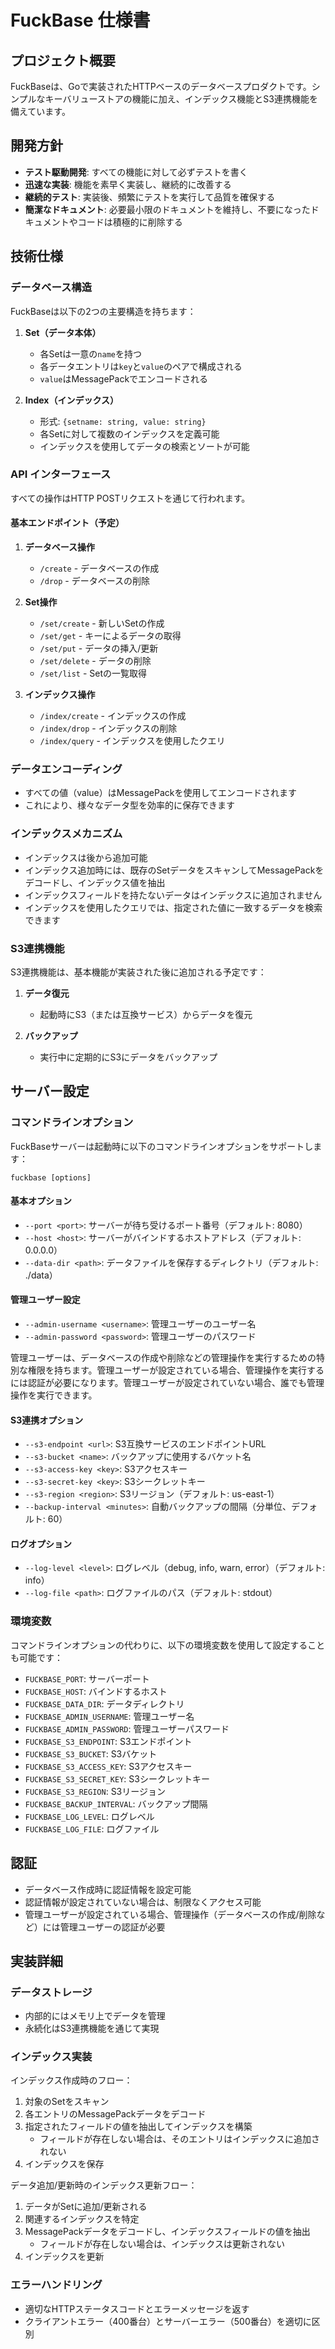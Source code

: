 # FuckBase 仕様書

## プロジェクト概要

FuckBaseは、Goで実装されたHTTPベースのデータベースプロダクトです。シンプルなキーバリューストアの機能に加え、インデックス機能とS3連携機能を備えています。

## 開発方針

- **テスト駆動開発**: すべての機能に対して必ずテストを書く
- **迅速な実装**: 機能を素早く実装し、継続的に改善する
- **継続的テスト**: 実装後、頻繁にテストを実行して品質を確保する
- **簡潔なドキュメント**: 必要最小限のドキュメントを維持し、不要になったドキュメントやコードは積極的に削除する

## 技術仕様

### データベース構造

FuckBaseは以下の2つの主要構造を持ちます：

1. **Set（データ本体）**
   - 各Setは一意の`name`を持つ
   - 各データエントリは`key`と`value`のペアで構成される
   - `value`はMessagePackでエンコードされる

2. **Index（インデックス）**
   - 形式: `{setname: string, value: string}`
   - 各Setに対して複数のインデックスを定義可能
   - インデックスを使用してデータの検索とソートが可能

### API インターフェース

すべての操作はHTTP POSTリクエストを通じて行われます。

#### 基本エンドポイント（予定）

1. **データベース操作**
   - `/create` - データベースの作成
   - `/drop` - データベースの削除

2. **Set操作**
   - `/set/create` - 新しいSetの作成
   - `/set/get` - キーによるデータの取得
   - `/set/put` - データの挿入/更新
   - `/set/delete` - データの削除
   - `/set/list` - Setの一覧取得

3. **インデックス操作**
   - `/index/create` - インデックスの作成
   - `/index/drop` - インデックスの削除
   - `/index/query` - インデックスを使用したクエリ

### データエンコーディング

- すべての値（value）はMessagePackを使用してエンコードされます
- これにより、様々なデータ型を効率的に保存できます

### インデックスメカニズム

- インデックスは後から追加可能
- インデックス追加時には、既存のSetデータをスキャンしてMessagePackをデコードし、インデックス値を抽出
- インデックスフィールドを持たないデータはインデックスに追加されません
- インデックスを使用したクエリでは、指定された値に一致するデータを検索できます

### S3連携機能

S3連携機能は、基本機能が実装された後に追加される予定です：

1. **データ復元**
   - 起動時にS3（または互換サービス）からデータを復元

2. **バックアップ**
   - 実行中に定期的にS3にデータをバックアップ

## サーバー設定

### コマンドラインオプション

FuckBaseサーバーは起動時に以下のコマンドラインオプションをサポートします：

```
fuckbase [options]
```

#### 基本オプション

- `--port <port>`: サーバーが待ち受けるポート番号（デフォルト: 8080）
- `--host <host>`: サーバーがバインドするホストアドレス（デフォルト: 0.0.0.0）
- `--data-dir <path>`: データファイルを保存するディレクトリ（デフォルト: ./data）

#### 管理ユーザー設定

- `--admin-username <username>`: 管理ユーザーのユーザー名
- `--admin-password <password>`: 管理ユーザーのパスワード

管理ユーザーは、データベースの作成や削除などの管理操作を実行するための特別な権限を持ちます。管理ユーザーが設定されている場合、管理操作を実行するには認証が必要になります。管理ユーザーが設定されていない場合、誰でも管理操作を実行できます。

#### S3連携オプション

- `--s3-endpoint <url>`: S3互換サービスのエンドポイントURL
- `--s3-bucket <name>`: バックアップに使用するバケット名
- `--s3-access-key <key>`: S3アクセスキー
- `--s3-secret-key <key>`: S3シークレットキー
- `--s3-region <region>`: S3リージョン（デフォルト: us-east-1）
- `--backup-interval <minutes>`: 自動バックアップの間隔（分単位、デフォルト: 60）

#### ログオプション

- `--log-level <level>`: ログレベル（debug, info, warn, error）（デフォルト: info）
- `--log-file <path>`: ログファイルのパス（デフォルト: stdout）

### 環境変数

コマンドラインオプションの代わりに、以下の環境変数を使用して設定することも可能です：

- `FUCKBASE_PORT`: サーバーポート
- `FUCKBASE_HOST`: バインドするホスト
- `FUCKBASE_DATA_DIR`: データディレクトリ
- `FUCKBASE_ADMIN_USERNAME`: 管理ユーザー名
- `FUCKBASE_ADMIN_PASSWORD`: 管理ユーザーパスワード
- `FUCKBASE_S3_ENDPOINT`: S3エンドポイント
- `FUCKBASE_S3_BUCKET`: S3バケット
- `FUCKBASE_S3_ACCESS_KEY`: S3アクセスキー
- `FUCKBASE_S3_SECRET_KEY`: S3シークレットキー
- `FUCKBASE_S3_REGION`: S3リージョン
- `FUCKBASE_BACKUP_INTERVAL`: バックアップ間隔
- `FUCKBASE_LOG_LEVEL`: ログレベル
- `FUCKBASE_LOG_FILE`: ログファイル

## 認証

- データベース作成時に認証情報を設定可能
- 認証情報が設定されていない場合は、制限なくアクセス可能
- 管理ユーザーが設定されている場合、管理操作（データベースの作成/削除など）には管理ユーザーの認証が必要

## 実装詳細

### データストレージ

- 内部的にはメモリ上でデータを管理
- 永続化はS3連携機能を通じて実現

### インデックス実装

インデックス作成時のフロー：
1. 対象のSetをスキャン
2. 各エントリのMessagePackデータをデコード
3. 指定されたフィールドの値を抽出してインデックスを構築
   - フィールドが存在しない場合は、そのエントリはインデックスに追加されない
4. インデックスを保存

データ追加/更新時のインデックス更新フロー：
1. データがSetに追加/更新される
2. 関連するインデックスを特定
3. MessagePackデータをデコードし、インデックスフィールドの値を抽出
   - フィールドが存在しない場合は、インデックスは更新されない
4. インデックスを更新

### エラーハンドリング

- 適切なHTTPステータスコードとエラーメッセージを返す
- クライアントエラー（400番台）とサーバーエラー（500番台）を適切に区別